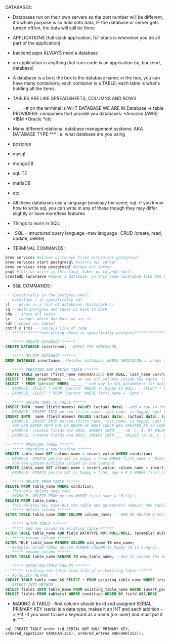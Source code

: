 DATABASES:

- Databases run on their own servers so the port number will be different, it's whole purpose is so hold onto data, IF the database or server gets turned off/on, the data will still be there
- APPLICATIONS (full stack application, full stack is whenever you do all part of the application)
- backend apps ALWAYS need a database
- an application is anything that runs code is an application (ui, backend, database)
- A database is a box; the box is the database name; in the box, you can have many containers; each container is a TABLE; each table is what's holding all the items
- TABLES ARE LIKE SPREADSHEETS; COLUMNS AND ROWS
- _____=# on the terminal is WHT DATABASE WE ARE IN
Database -> table
PROVIDERS: companies that provide you databases:
    *Amazon (AWS)
    *IBM
    *Oracle
    *etc

- Many different relational database management systems:
AKA DATABASE TYPE
 *** i.e. what database are you using
- postqres
- mysql
- mongoDB
- sqLITE
- mariaDB
- etc
- All these databases use a language *basically* the same; sql
    -if you know how to write sql, you can write in any of these though they may differ slightly or have more/less features


- Things to learn in SQL:
- -SQL = structured query language
-new language
-CRUD (create, read, update, delete)

- TERMINAL COMMANDS:
```bash
brew services #allows us to see files within our postgresql
brew services start postgresql #starts our server
brew services stop postgresql #stops our server
psql #lets us write in this lang, takes us to psql shell
createdb lunaraeve #makes a database, in this case lunaraeve like the PC user, database needs url, user, and password
```

- SQL COMMANDS:
```sql 
-- specifically in the postgres shell
-- backslash \ is specifically sql
\l -- gives us a list of databases (backslash L)
\q --quits postgres and takes us back to bash
\du -- shows all users
\c -- changes which database we are in
\dt --shows all tables
cntrl c (^c) -- cancels line of code
-- *************everything above is specifically postgres**********************

-- ***** CREATE DATABASE ******
CREATE DATABASE insertname; --NEEDS THE SEMICOLON

-- ***** DELETE DATABASE ******
DROP DATABASE insertname --deletes database, NEEDS SEMICOLON... drops are PERMEDENT

-- ***** CREATING AND SEEING TABLE ******
CREATE TABLE person (first_name VARCHAR(255) NOT NULL, last_name varchar(255) NOT NULL, age integer NOT NULL, is_happy bool); --example of making table
SELECT * FROM insertname; --how we see all columns inside the table, can target fields instead of *, can set requirements (i.e. SELECT * FROM "person" WHERE age > 20;)
SELECT * FROM "person" WHERE _____ --one way to set parameters for only returning certain data
-- EXAMPLE: SELECT * FROM "person" WHERE is_happy IS NULL; , SELECT * FROM "person" WHERE is_happy IS NOT NULL;
-- EXAMPLE: SELECT * FROM "person" WHERE first_name = 'Emre';

-- ***** ADDING ROWS TO TABLE ******
INSERT INTO  name (field names) VALUES (actual data) --add a row in the table
-- EXAMPLE: INSERT INTO person (first_name, last_name, is_happy, age) VALUES ('Emre', 'Pruitt', true, 28);
INSERT INTO  name (field names) VALUES (actual data), (actual data), (actual data), etc --add multiple rows in the table with one command
-- EXAMPLE: INSERT INTO person (first_name, last_name, is_happy, age) VALUES ('Emre', 'Pruitt', true, 28), ('Bucky', 'Pruitt', true, 3), ('Rocky', 'Pruitt', true, 7);
-- YOU CAN ENTER INFO OUT OF ORDER OF WHAT TABLE WAS CREATED AS SO LONG AS IT IS IN ORDER OF THE LISTED FIELDS IN YOUR CODE; IF YOU ARE NOT PUTTING FIELDS, VALUES MUST BE IN ORDER TO ORIGINAL ENTRY
-- EXAMPLE: created fields are ABCD, INSERT INTO ___ (B, C, A, D) VALUES (B, C, A, D)
-- EXAMPLE: created fields are ABCD, INSERT INTO ___ VALUES (A, B, C, D)

-- ***** UPDATING TABLE ******
-- ***** changing a row's value ******
UPDATE table_name SET column_name = insert_value WHERE condition;
-- EXAMPLE: UPDATE person SET is_happy = true WHERE first_name = 'Mika'; , UPDATE person SET first_name = 'Hankie' WHERE first_name = 'Hank';
-- You can update multiple column in one command
UPDATE table_name SET column_name = insert_value, column_name = insert_value, column_name = insert_value WHERE condition;
-- EXAMPLE: UPDATE person SET is_happy = true, age = 9.5 WHERE first_name = 'Hankie';

-- ***** DELETE FROM TABLE ******
DELETE FROM table_name WHERE condition;
-- This only delete ones row
-- EXAMPLE: DELETE FROM person WHERE first_name = 'Billy';
DELETE FROM table_name;
-- this deletes ALL rows but the table and parameters remain; the table scructure, attributes, and indexes will be left intact
-- ***** delete column ******
ALTER TABLE table_name DROP COLUMN column_name; -- HOW WE DELETE A COLUMN

-- ***** ALTER TABLE ******
-- ***** add new column to existing table ******
ALTER TABLE table_name ADD field DATATYPE NOT NULL/NULL; (example: ALTER TABLE person ADD ID INT NOT NULL;) -- HOW WE ADD A NEW COLUMN TO AN EXISTING TABLE
-- ***** rename column ******
ALTER TBLE table_name RENAME COLUMN old_name TO new_name;
-- example: ALTER TABLE person RENAME COLUMN is_happy TO is_hungry;
-- ***** rename column ******
ALTER TABLE table_name RENAME TO new_table_name; --How to rename the entire table

-- ***** USING MULTIPLE TABLES ******
-- ***** creating new table from info of an existing table ******
-- AS SELECT METHOD
CREATE TABLE table_name AS SELECT * FROM existing_table_name WHERE insert_parameter; --(example: CREATE TABLE breakfast_options AS SELECT * FROM menu WHERE paired_meal = 'breakfast';) 
-- SELECT INTO METHOD
SElECT fields INTO table_name FROM existing_table_name WHERE insert_parameter; -- (example: SELECT id, paired_meal, price INTO breakfast_options FROM menu WHERE paired_meal = 'breakfast';)
SELECT fields FROM table(s) WHERE condition ORDER BY field ASC/DESC 
```

- MAKING A TABLE:
-first column should be id and assigned SERIAL PRIMARY KEY (serial is a data type, makes it an INT and each addition -> +1)
-if you want to use a keyword as a name (i.e. user) and must put it in " "

```sql CREATE TABLE order (id SERIAL NOT NULL PRIMARY KEY, ordered_appetizer VARCHAR(255), ordered_entree VARCHAR(255));```